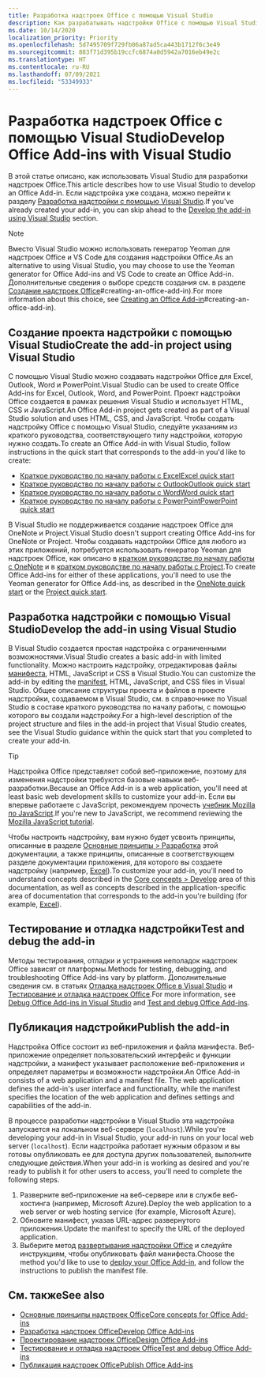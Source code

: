 ```yaml
---
title: Разработка надстроек Office с помощью Visual Studio
description: Как разрабатывать надстройки Office с помощью Visual Studio.
ms.date: 10/14/2020
localization_priority: Priority
ms.openlocfilehash: 5d7495709f729fb06a87ad5ca443b1712f6c3e49
ms.sourcegitcommit: 883f71d395b19ccfc6874a0d5942a7016eb49e2c
ms.translationtype: HT
ms.contentlocale: ru-RU
ms.lasthandoff: 07/09/2021
ms.locfileid: "53349933"
---
```

# <a name="develop-office-add-ins-with-visual-studio"></a><span data-ttu-id="efa1f-103">Разработка надстроек Office с помощью Visual Studio</span><span class="sxs-lookup"><span data-stu-id="efa1f-103">Develop Office Add-ins with Visual Studio</span></span>

<span data-ttu-id="efa1f-104">В этой статье описано, как использовать Visual Studio для разработки надстроек Office.</span><span class="sxs-lookup"><span data-stu-id="efa1f-104">This article describes how to use Visual Studio to develop an Office Add-in.</span></span> <span data-ttu-id="efa1f-105">Если надстройка уже создана, можно перейти к разделу [Разработка надстройки с помощью Visual Studio](#develop-the-add-in-using-visual-studio).</span><span class="sxs-lookup"><span data-stu-id="efa1f-105">If you've already created your add-in, you can skip ahead to the [Develop the add-in using Visual Studio](#develop-the-add-in-using-visual-studio) section.</span></span>

> [!NOTE]
> <span data-ttu-id="efa1f-106">Вместо Visual Studio можно использовать генератор Yeoman для надстроек Office и VS Code для создания надстройки Office.</span><span class="sxs-lookup"><span data-stu-id="efa1f-106">As an alternative to using Visual Studio, you may choose to use the Yeoman generator for Office Add-ins and VS Code to create an Office Add-in.</span></span> <span data-ttu-id="efa1f-107">Дополнительные сведения о выборе средств создания см. в разделе [Создание надстроек Office](../develop/develop-overview.md)#creating-an-office-add-in).</span><span class="sxs-lookup"><span data-stu-id="efa1f-107">For more information about this choice, see [Creating an Office Add-in](../develop/develop-overview.md)#creating-an-office-add-in).</span></span>

## <a name="create-the-add-in-project-using-visual-studio"></a><span data-ttu-id="efa1f-108">Создание проекта надстройки с помощью Visual Studio</span><span class="sxs-lookup"><span data-stu-id="efa1f-108">Create the add-in project using Visual Studio</span></span>

<span data-ttu-id="efa1f-109">С помощью Visual Studio можно создавать надстройки Office для Excel, Outlook, Word и PowerPoint.</span><span class="sxs-lookup"><span data-stu-id="efa1f-109">Visual Studio can be used to create Office Add-ins for Excel, Outlook, Word, and PowerPoint.</span></span> <span data-ttu-id="efa1f-110">Проект надстройки Office создается в рамках решения Visual Studio и использует HTML, CSS и JavaScript.</span><span class="sxs-lookup"><span data-stu-id="efa1f-110">An Office Add-in project gets created as part of a Visual Studio solution and uses HTML, CSS, and JavaScript.</span></span> <span data-ttu-id="efa1f-111">Чтобы создать надстройку Office с помощью Visual Studio, следуйте указаниям из краткого руководства, соответствующего типу надстройки, которую нужно создать.</span><span class="sxs-lookup"><span data-stu-id="efa1f-111">To create an Office Add-in with Visual Studio, follow instructions in the quick start that corresponds to the add-in you'd like to create:</span></span>

- [<span data-ttu-id="efa1f-112">Краткое руководство по началу работы с Excel</span><span class="sxs-lookup"><span data-stu-id="efa1f-112">Excel quick start</span></span>](../quickstarts/excel-quickstart-jquery.md?tabs=visualstudio)
- [<span data-ttu-id="efa1f-113">Краткое руководство по началу работы с Outlook</span><span class="sxs-lookup"><span data-stu-id="efa1f-113">Outlook quick start</span></span>](../quickstarts/outlook-quickstart.md?tabs=visualstudio)
- [<span data-ttu-id="efa1f-114">Краткое руководство по началу работы с Word</span><span class="sxs-lookup"><span data-stu-id="efa1f-114">Word quick start</span></span>](../quickstarts/word-quickstart.md?tabs=visualstudio)
- [<span data-ttu-id="efa1f-115">Краткое руководство по началу работы с PowerPoint</span><span class="sxs-lookup"><span data-stu-id="efa1f-115">PowerPoint quick start</span></span>](../quickstarts/powerpoint-quickstart.md?tabs=visualstudio)

<span data-ttu-id="efa1f-116">В Visual Studio не поддерживается создание надстроек Office для OneNote и Project.</span><span class="sxs-lookup"><span data-stu-id="efa1f-116">Visual Studio doesn't support creating Office Add-ins for OneNote or Project.</span></span> <span data-ttu-id="efa1f-117">Чтобы создавать надстройки Office для любого из этих приложений, потребуется использовать генератор Yeoman для надстроек Office, как описано в [кратком руководстве по началу работы с OneNote](../quickstarts/onenote-quickstart.md) и в [кратком руководстве по началу работы с Project](../quickstarts/project-quickstart.md).</span><span class="sxs-lookup"><span data-stu-id="efa1f-117">To create Office Add-ins for either of these applications, you'll need to use the Yeoman generator for Office Add-ins, as described in the [OneNote quick start](../quickstarts/onenote-quickstart.md) or the [Project quick start](../quickstarts/project-quickstart.md).</span></span>

## <a name="develop-the-add-in-using-visual-studio"></a><span data-ttu-id="efa1f-118">Разработка надстройки с помощью Visual Studio</span><span class="sxs-lookup"><span data-stu-id="efa1f-118">Develop the add-in using Visual Studio</span></span>

<span data-ttu-id="efa1f-119">В Visual Studio создается простая надстройка с ограниченными возможностями.</span><span class="sxs-lookup"><span data-stu-id="efa1f-119">Visual Studio creates a basic add-in with limited functionality.</span></span> <span data-ttu-id="efa1f-120">Можно настроить надстройку, отредактировав файлы [манифеста](add-in-manifests.md), HTML, JavaScript и CSS в Visual Studio.</span><span class="sxs-lookup"><span data-stu-id="efa1f-120">You can customize the add-in by editing the [manifest](add-in-manifests.md), HTML, JavaScript, and CSS files in Visual Studio.</span></span> <span data-ttu-id="efa1f-121">Общее описание структуры проекта и файлов в проекте надстройки, создаваемом в Visual Studio, см. в справочнике по Visual Studio в составе краткого руководства по началу работы, с помощью которого вы создали надстройку.</span><span class="sxs-lookup"><span data-stu-id="efa1f-121">For a high-level description of the project structure and files in the add-in project that Visual Studio creates, see the Visual Studio guidance within the quick start that you completed to create your add-in.</span></span> 

> [!TIP]
> <span data-ttu-id="efa1f-122">Надстройка Office представляет собой веб-приложение, поэтому для изменения надстройки требуются базовые навыки веб-разработки.</span><span class="sxs-lookup"><span data-stu-id="efa1f-122">Because an Office Add-in is a web application, you'll need at least basic web development skills to customize your add-in.</span></span> <span data-ttu-id="efa1f-123">Если вы впервые работаете с JavaScript, рекомендуем прочесть [учебник Mozilla по JavaScript](https://developer.mozilla.org/docs/Web/JavaScript/Guide/Introduction).</span><span class="sxs-lookup"><span data-stu-id="efa1f-123">If you're new to JavaScript, we recommend reviewing the [Mozilla JavaScript tutorial](https://developer.mozilla.org/docs/Web/JavaScript/Guide/Introduction).</span></span>

<span data-ttu-id="efa1f-124">Чтобы настроить надстройку, вам нужно будет усвоить принципы, описанные в разделе [Основные принципы > Разработка](develop-overview.md) этой документации, а также принципы, описанные в соответствующем разделе документации приложения, для которого вы создаете надстройку (например, [Excel](../excel/index.yml)).</span><span class="sxs-lookup"><span data-stu-id="efa1f-124">To customize your add-in, you'll need to understand concepts described in the [Core concepts > Develop](develop-overview.md) area of this documentation, as well as concepts described in the application-specific area of documentation that corresponds to the add-in you're building (for example, [Excel](../excel/index.yml)).</span></span> 

## <a name="test-and-debug-the-add-in"></a><span data-ttu-id="efa1f-125">Тестирование и отладка надстройки</span><span class="sxs-lookup"><span data-stu-id="efa1f-125">Test and debug the add-in</span></span>

<span data-ttu-id="efa1f-126">Методы тестирования, отладки и устранения неполадок надстроек Office зависят от платформы.</span><span class="sxs-lookup"><span data-stu-id="efa1f-126">Methods for testing, debugging, and troubleshooting Office Add-ins vary by platform.</span></span> <span data-ttu-id="efa1f-127">Дополнительные сведения см. в статьях [Отладка надстроек Office в Visual Studio](debug-office-add-ins-in-visual-studio.md) и [Тестирование и отладка надстроек Office](../testing/test-debug-office-add-ins.md).</span><span class="sxs-lookup"><span data-stu-id="efa1f-127">For more information, see [Debug Office Add-ins in Visual Studio](debug-office-add-ins-in-visual-studio.md) and [Test and debug Office Add-ins](../testing/test-debug-office-add-ins.md).</span></span>

## <a name="publish-the-add-in"></a><span data-ttu-id="efa1f-128">Публикация надстройки</span><span class="sxs-lookup"><span data-stu-id="efa1f-128">Publish the add-in</span></span>

<span data-ttu-id="efa1f-p108">Надстройка Office состоит из веб-приложения и файла манифеста. Веб-приложение определяет пользовательский интерфейс и функции надстройки, а манифест указывает расположение веб-приложения и определяет параметры и возможности надстройки.</span><span class="sxs-lookup"><span data-stu-id="efa1f-p108">An Office Add-in consists of a web application and a manifest file. The web application defines the add-in's user interface and functionality, while the manifest specifies the location of the web application and defines settings and capabilities of the add-in.</span></span>

<span data-ttu-id="efa1f-131">В процессе разработки надстройки в Visual Studio эта надстройка запускается на локальном веб-сервере (`localhost`).</span><span class="sxs-lookup"><span data-stu-id="efa1f-131">While you're developing your add-in in Visual Studio, your add-in runs on your local web server (`localhost`).</span></span> <span data-ttu-id="efa1f-132">Если надстройка работает нужным образом и вы готовы опубликовать ее для доступа других пользователей, выполните следующие действия.</span><span class="sxs-lookup"><span data-stu-id="efa1f-132">When your add-in is working as desired and you're ready to publish it for other users to access, you'll need to complete the following steps.</span></span>

1. <span data-ttu-id="efa1f-133">Разверните веб-приложение на веб-сервере или в службе веб-хостинга (например, Microsoft Azure).</span><span class="sxs-lookup"><span data-stu-id="efa1f-133">Deploy the web application to a web server or web hosting service (for example, Microsoft Azure).</span></span>
2. <span data-ttu-id="efa1f-134">Обновите манифест, указав URL-адрес развернутого приложения.</span><span class="sxs-lookup"><span data-stu-id="efa1f-134">Update the manifest to specify the URL of the deployed application.</span></span> 
3. <span data-ttu-id="efa1f-135">Выберите метод [развертывания надстройки Office](../publish/publish.md) и следуйте инструкциям, чтобы опубликовать файл манифеста.</span><span class="sxs-lookup"><span data-stu-id="efa1f-135">Choose the method you'd like to use to [deploy your Office Add-in](../publish/publish.md), and follow the instructions to publish the manifest file.</span></span>

## <a name="see-also"></a><span data-ttu-id="efa1f-136">См. также</span><span class="sxs-lookup"><span data-stu-id="efa1f-136">See also</span></span>

- [<span data-ttu-id="efa1f-137">Основные принципы надстроек Office</span><span class="sxs-lookup"><span data-stu-id="efa1f-137">Core concepts for Office Add-ins</span></span>](../overview/core-concepts-office-add-ins.md)
- [<span data-ttu-id="efa1f-138">Разработка надстроек Office</span><span class="sxs-lookup"><span data-stu-id="efa1f-138">Develop Office Add-ins</span></span>](../develop/develop-overview.md)
- [<span data-ttu-id="efa1f-139">Проектирование надстроек Office</span><span class="sxs-lookup"><span data-stu-id="efa1f-139">Design Office Add-ins</span></span>](../design/add-in-design.md)
- [<span data-ttu-id="efa1f-140">Тестирование и отладка надстроек Office</span><span class="sxs-lookup"><span data-stu-id="efa1f-140">Test and debug Office Add-ins</span></span>](../testing/test-debug-office-add-ins.md)
- [<span data-ttu-id="efa1f-141">Публикация надстроек Office</span><span class="sxs-lookup"><span data-stu-id="efa1f-141">Publish Office Add-ins</span></span>](../publish/publish.md)
